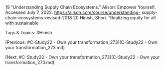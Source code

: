 19  “Understanding Supply Chain Ecosystems.” 
Alison: Empower Yourself. Accessed July 7, 
2022. https://alison.com/course/understanding-
supply-chain-ecosystems-revised-2018 
20  Hinish, Sheri. “Realizing equity for all with sustainable 

   Tags & Topics:
   #Hinish

[Previous: #C-Study22 - Own your transformation_273](C-Study22 - Own your transformation_273.md)

[Next: #C-Study22 - Own your transformation_273](C-Study22 - Own your transformation_273.md)